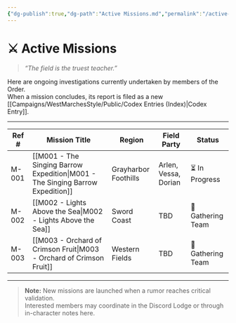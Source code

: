 ```yaml
---
{"dg-publish":true,"dg-path":"Active Missions.md","permalink":"/active-missions/","title":"Active Missions","tags":["missions","active"]}
---
```



# ⚔️ Active Missions

> *“The field is the truest teacher.”*

Here are ongoing investigations currently undertaken by members of the Order.  
When a mission concludes, its report is filed as a new [[Campaigns/WestMarchesStyle/Public/Codex Entries (Index)\|Codex Entry]].

---

| Ref # | Mission Title | Region | Field Party | Status |
|-------|----------------|---------|--------------|---------|
| M-001 | [[M001 - The Singing Barrow Expedition\|M001 - The Singing Barrow Expedition]] | Grayharbor Foothills | Arlen, Vessa, Dorian | ⏳ In Progress |
| M-002 | [[M002 - Lights Above the Sea\|M002 - Lights Above the Sea]] | Sword Coast | TBD | 🧭 Gathering Team |
| M-003 | [[M003 - Orchard of Crimson Fruit\|M003 - Orchard of Crimson Fruit]] | Western Fields | TBD | 🧭 Gathering Team |

---

> **Note:** New missions are launched when a rumor reaches critical validation.  
> Interested members may coordinate in the Discord Lodge or through in-character notes here.
